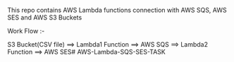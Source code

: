 This repo contains AWS Lambda functions connection  with AWS SQS, AWS SES and AWS S3 Buckets


Work Flow :-

S3 Bucket(CSV file) ==> Lambda1 Function ==> AWS SQS ==> Lambda2 Function ==> AWS SES# AWS-Lambda-SQS-SES-TASK
